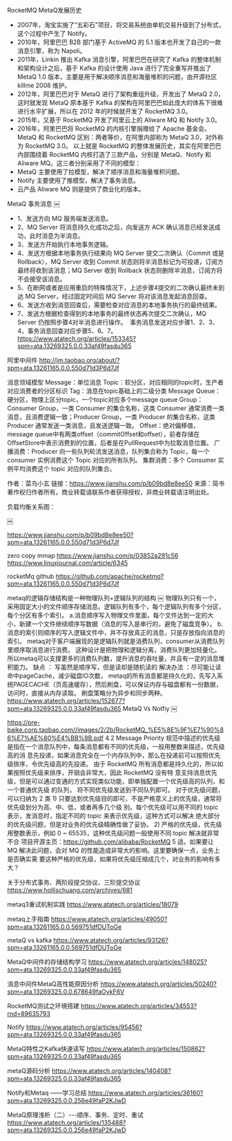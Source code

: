 RocketMQ
MetaQ发展历史
* 2007年，淘宝实施了“五彩石”项目，将交易系统由单机交易升级到了分布式，这个过程中产生了 Notify。 
* 2010年，阿里巴巴 B2B 部门基于 ActiveMQ 的 5.1 版本也开发了自己的一款消息引擎，称为 Napoli。 
* 2011年，Linkin 推出 Kafka 消息引擎，阿里巴巴在研究了 Kafka 的整体机制和架构设计之后，基于 Kafka 的设计使用 Java 进行了完全重写并推出了 MetaQ 1.0 版本，主要是用于解决顺序消息和海量堆积的问题，由开源社区 killme 2008 维护。 
* 2012年，阿里巴巴对于 MetaQ 进行了架构重组升级，开发出了 MetaQ 2.0，这时就发现 MetaQ 原本基于 Kafka 的架构在阿里巴巴如此庞大的体系下很难进行水平扩展，所以在 2012 年的时候就开发了 RocketMQ 3.0。 
* 2015年，又基于 RocketMQ 开发了阿里云上的 Aliware MQ 和 Notify 3.0。 
* 2016年，阿里巴巴将 RocketMQ 的内核引擎捐赠给了 Apache 基金会。 
MetaQ 和 RocketMQ 区别：两者等价，在阿里内部称为 MetaQ 3.0，对外称为 RocketMQ 3.0。
以上就是 RocketMQ 的整体发展历史，其实在阿里巴巴内部围绕着 RocketMQ 内核打造了三款产品，分别是 MetaQ、Notify 和 Aliware MQ。这三者分别采用了不同的模型：
* MetaQ 主要使用了拉模型，解决了顺序消息和海量堆积问题。 
* Notify 主要使用了推模型，解决了事务消息。 
* 云产品 Aliware MQ 则是提供了商业化的版本。 


MetaQ 事务消息
￼
* 1、发送方向 MQ 服务端发送消息。 
* 2、MQ Server 将消息持久化成功之后，向发送方 ACK 确认消息已经发送成功，此时消息为半消息。 
* 3、发送方开始执行本地事务逻辑。 
* 4、发送方根据本地事务执行结果向 MQ Server 提交二次确认（Commit 或是 Rollback），MQ Server 收到 Commit 状态则将半消息标记为可投递，订阅方最终将收到该消息；MQ Server 收到 Rollback 状态则删除半消息，订阅方将不会接受该消息。 
* 5、在断网或者是应用重启的特殊情况下，上述步骤4提交的二次确认最终未到达 MQ Server，经过固定时间后 MQ Server 将对该消息发起消息回查。 
* 6、发送方收到消息回查后，需要检查对应消息的本地事务执行的最终结果。 
* 7、发送方根据检查得到的本地事务的最终状态再次提交二次确认，MQ Server 仍按照步骤4对半消息进行操作。 
事务消息发送对应步骤1、2、3、4，事务消息回查对应步骤5、6、7。
https://www.atatech.org/articles/153345?spm=ata.13269325.0.0.33af49fasdu365

阿里中间件
http://jm.taobao.org/about/?spm=ata.13261165.0.0.550d71d3P6d7Jf


消息领域模型
Message：单位消息
Topic：软分区，对应相同的topic时，生产者对应消费者的分区标识
Tag：消息在topic基础上的二级分类
Message Queue：硬分区，物理上区分topic，一个topic对应多个message queue
Group：Consumer Group，一类 Consumer 的集合名称，这类 Consumer 通常消费一类消息，且消费逻辑一致；Producer Group，一类 Producer 的集合名称，这类 Producer 通常发送一类消息，且发送逻辑一致。
Offset：绝对偏移值，message queue中有两类offset（commitOffset和offset），前者存储在OffsetStore中表示消费到的位置，后者是在PullRequest中为拉取消息位置。
广播消费：Producer 向一些队列轮流发送消息，队列集合称为 Topic，每一个 consumer 实例消费这个 Topic 对应的所有队列。
集群消费：多个 Consumer 实例平均消费这个 topic 对应的队列集合。


作者：菜鸟小玄
链接：https://www.jianshu.com/p/b09bd8e8ee50
来源：简书
著作权归作者所有。商业转载请联系作者获得授权，非商业转载请注明出处。

负载均衡关系图：

￼

https://www.jianshu.com/p/b09bd8e8ee50?spm=ata.13261165.0.0.550d71d3P6d7Jf

zero copy mmap
https://www.jianshu.com/p/03852a291c56
https://www.linuxjournal.com/article/6345


rocketMq github
https://github.com/apache/rocketmq?spm=ata.13261165.0.0.550d71d3P6d7Jf


metaq的逻辑存储结构是一种物理队列+逻辑队列的结构
￼
物理队列只有一个，采用固定大小的文件顺序存储消息。逻辑队列有多个，每个逻辑队列有多个分区，每个分区有多个索引。
a.消息顺序写入物理文件里面，每个文件达到一定的大小，新建一个文件继续顺序写数据（消息的写入是串行的，避免了磁盘竞争）。
b.消息的索引则顺序的写入逻辑文件中，并不存放真正的消息，只是存放指向消息的索引。 metaq对于客户端展现的是逻辑队列就是消费队列，consumer从消费队列里顺序取消息进行消费。
这种设计是把物理和逻辑分离，消费队列更加轻量化。所以metaq可以支撑更多的消费队列数，提升消息的吞吐量，并且有一定的消息堆积能力。
缺点 ： 写虽然是顺序写，但是读却是随机读的 解决办法 ：尽可能让读命中pageCache，减少磁盘IO次数， metaq的所有消息都是持久化的，先写入系统PAGECACHE（页高速缓存），然后刷盘，可以保证内存与磁盘都有一份数据，访问时，直接从内存读取。 刷盘策略分为异步和同步两种。
https://www.atatech.org/articles/152677?spm=ata.13269325.0.0.33af49fasdu365
MetaQ Vs Notfiy
￼

https://pre-baike.corp.taobao.com//images/2/2b/RocketMQ_%E5%8E%9F%E7%90%86%E7%AE%80%E4%BB%8B.pdf
4.2 Message Priority 规范中描述的优先级是指在一个消息队列中，每条消息都有不同的优先级，一般用整数来描述，优先级高的消 息先投递，如果消息完全在一个内存队列中，那么在投递前可以按照优先级排序，令优先级高的先投递。 由于 RocketMQ 所有消息都是持久化的，所以如果按照优先级来排序，开销会非常大，因此 RocketMQ 没有特 意支持消息优先级，但是可以通过变通的方式实现类似功能，即单独配置一个优先级高的队列，和一个普通优先级 的队列， 将不同优先级发送到不同队列即可。 对于优先级问题，可以归纳为 2 类 1) 只要达到优先级目的即可，不是严格意义上的优先级，通常将优先级划分为高、中、低，或者再多几个级 别。每个优先级可以用不同的 topic 表示，发消息时，指定不同的 topic 来表示优先级，这种方式可以解决 绝大部分的优先级问题，但是对业务的优先级精确性做了妥协。 2) 严格的优先级，优先级用整数表示，例如 0 ~ 65535，这种优先级问题一般使用不同 topic 解决就非常不合 项目开源主页：https://github.com/alibaba/RocketMQ 5 适。如果要让 MQ 解决此问题，会对 MQ 的性能造成非常大的影响。这里要确保一点，业务上是否确实需 要这种严格的优先级，如果将优先级压缩成几个，对业务的影响有多大？

关于分布式事务、两阶段提交协议、三阶提交协议
https://www.hollischuang.com/archives/681

metaq3重试机制实践
https://www.atatech.org/articles/18079

metaq上手指南
https://www.atatech.org/articles/49050?spm=ata.13261165.0.0.569751dfDUToGe

metaQ vs kafka
https://www.atatech.org/articles/93126?spm=ata.13261165.0.0.569751dfDUToGe

MetaQ中间件的存储结构学习
https://www.atatech.org/articles/148025?spm=ata.13269325.0.0.33af49fasdu365

消息中间件MetaQ高性能原因分析
https://www.atatech.org/articles/50240?spm=ata.13269325.0.0.678649faOykF6V

RocketMQ测试之环境搭建
https://www.atatech.org/articles/34553?rnd=89635793

Notify
https://www.atatech.org/articles/95456?spm=ata.13269325.0.0.33af49fasdu365

MetaQ特性之Kafka快速读写
https://www.atatech.org/articles/150862?spm=ata.13269325.0.0.33af49fasdu365

metaQ源码分析
https://www.atatech.org/articles/140408?spm=ata.13269325.0.0.33af49fasdu365

Notify和Metaq ——学习总结
https://www.atatech.org/articles/36160?spm=ata.13269325.0.0.256e49faP2KJwD

MetaQ原理浅析（二）---顺序、事务、定时、重试
https://www.atatech.org/articles/135488?spm=ata.13269325.0.0.256e49faP2KJwD
